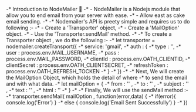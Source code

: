 -* Introduction to NodeMailer 🤍
-*     - NodeMailer is a Nodejs module that allow you to end email from your server with ease.
-*     - Allow east as cake email sending.
-* 
-* Nodemailer's API is preety simple and requires us to do following :-
-*     - Create a 'Transporter' object,
-*     - Create a 'MailOption' object.
-*     - Use the 'Transporter.sendMail' method.
-* 
-*     To create a Transporter object , we do the following :-
-*         let transporter = nodemailer.createTransport({
-*             service: 'gmail',
-*             auth   : {
-*                 type : '',
-*                 user : process.env.MAIL_USERNAME,
-*                 pass : process.env.MAIL_PASSWORD,
-*                 clientId : process.env.OATH_CLIENTID,
-*                 clientSecret : process.env.OATH_CLIENTSECRET,
-*                 refreshToken : process.env.OATH_REFRESH_TOCKEN
-*             }
-*         }) 
-* 
-*     Next, We will create the MailOption Object, which holds the detail of where 
-*     to send the email and with what data.
-*         let mailOption = {
-*             from    : '' ,
-*             to      : '' ,
-*             subject : '' ,
-*             text    : '' ,
-*             html    : '' 
-*         }
-* 
-*     Finally, We will use the sendMail method :-
-*         transporter.sendMail( mailOption , function(error,data) {
-*             if(error){ console.log('Error') }
-*             else { console.log('Email Sent Successfully') }
-*         })